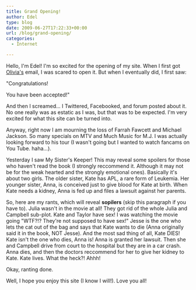 ```yaml
---
title: Grand Opening!
author: Edel
type: blog
date: 2009-06-27T17:22:33+00:00
url: /blog/grand-opening/
categories:
  - Internet

---
```

Hello, I'm Edel! I'm so excited for the opening of my site. When I first got [Olivia's][1] email, I was scared to open it. But when I eventually did, I first saw:

"Congratulations!

You have been accepted!"

And then I screamed... I Twittered, Facebooked, and forum posted about it. No one really was as estatic as I was, but that was to be expected. I'm very excited for what this site can be turned into.

Anyway, right now I am mourning the loss of Farrah Fawcett and Michael Jackson. So many specials on MTV and Much Music for M.J. I was actually looking forward to his tour (I wasn't going but I wanted to watch fancams on You Tube. haha...).

Yesterday I saw My Sister's Keeper! This may reveal some spoilers for those who haven't read the book (I strongly reccommend it. Although it may not be for the weak hearted and the strongly emotional ones). Basically it's about two girls. The older sister, Kate has APL, a rare form of Leukemia. Her younger sister, Anna, is conceived just to give blood for Kate at birth. When Kate needs a kidney, Anna is fed up and files a lawsuit against her parents.

So, here are my rants, which will reveal **sopilers** (skip this paragraph if you have to). Julia wasn't in the movie at all! They got rid of the whole Julia and Campbell sub-plot. Kate and Taylor have sex! I was watching the movie going "WTF?!? They're not supposed to have sex!" Jesse is the one who lets the cat out of the bag and says that Kate wants to die (Anna originally said it in the book, NOT Jesse). And the most sad thing of all, Kate DIES! Kate isn't the one who dies, Anna is! Anna is granted her lawsuit. Then she and Campbell drive from court to the hospital but they are in a car crash. Anna dies, and then the doctors reccommend for her to give her kidney to Kate. Kate lives. What the heck?! Ahhh!

Okay, ranting done.

Well, I hope you enjoy this site (I know I will!). Love you all!




 [1]: http://www.so-pink.org